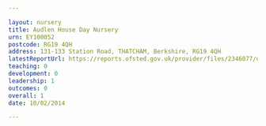 ```yaml
---

layout: nursery
title: Audlen House Day Nursery
urn: EY100052
postcode: RG19 4QH
address: 131-133 Station Road, THATCHAM, Berkshire, RG19 4QH
latestReportUrl: https://reports.ofsted.gov.uk/provider/files/2346077/urn/EY100052.pdf
teaching: 0
development: 0
leadership: 1
outcomes: 0
overall: 1
date: 10/02/2014

---
```


